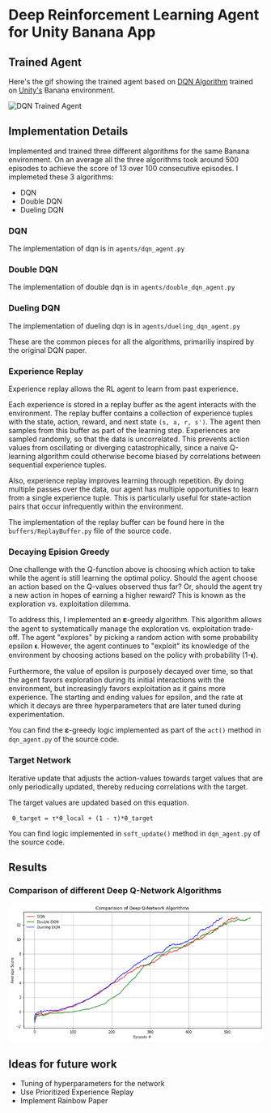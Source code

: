 # Deep Reinforcement Learning Agent for Unity Banana App 

## Trained Agent 

Here's the gif showing the trained agent based on [DQN Algorithm](https://github.com/monusurana/reinforcement-learning-navigation/blob/master/agents/dqn_agent.py) trained on [Unity's](https://github.com/Unity-Technologies/ml-agents) Banana environment. 

![DQN Trained Agent](resources/trained_agent_dqn.gif)

## Implementation Details 

Implemented and trained three different algorithms for the same Banana environment. On an average all the three algorithms took around 500 episodes to achieve the score of 13 over 100 consecutive episodes. I implemeted these 3 algorithms:
- DQN
- Double DQN
- Dueling DQN

### DQN 

The implementation of dqn is in ```agents/dqn_agent.py``` 

### Double DQN

The implementation of double dqn is in ```agents/double_dqn_agent.py``` 

### Dueling DQN 

The implementation of dueling dqn is in ```agents/dueling_dqn_agent.py``` 

These are the common pieces for all the algorithms, primariliy inspired by the original DQN paper.

### Experience Replay 

Experience replay allows the RL agent to learn from past experience.

Each experience is stored in a replay buffer as the agent interacts with the environment. The replay buffer contains a collection of experience tuples with the state, action, reward, and next state ```(s, a, r, s')```. The agent then samples from this buffer as part of the learning step. Experiences are sampled randomly, so that the data is uncorrelated. This prevents action values from oscillating or diverging catastrophically, since a naive Q-learning algorithm could otherwise become biased by correlations between sequential experience tuples.

Also, experience replay improves learning through repetition. By doing multiple passes over the data, our agent has multiple opportunities to learn from a single experience tuple. This is particularly useful for state-action pairs that occur infrequently within the environment.

The implementation of the replay buffer can be found here in the ```buffers/ReplayBuffer.py``` file of the source code.

### Decaying Epision Greedy 

One challenge with the Q-function above is choosing which action to take while the agent is still learning the optimal policy. Should the agent choose an action based on the Q-values observed thus far? Or, should the agent try a new action in hopes of earning a higher reward? This is known as the exploration vs. exploitation dilemma.

To address this, I implemented an 𝛆-greedy algorithm. This algorithm allows the agent to systematically manage the exploration vs. exploitation trade-off. The agent "explores" by picking a random action with some probability epsilon 𝛜. However, the agent continues to "exploit" its knowledge of the environment by choosing actions based on the policy with probability (1-𝛜).

Furthermore, the value of epsilon is purposely decayed over time, so that the agent favors exploration during its initial interactions with the environment, but increasingly favors exploitation as it gains more experience. The starting and ending values for epsilon, and the rate at which it decays are three hyperparameters that are later tuned during experimentation.

You can find the 𝛆-greedy logic implemented as part of the ```act()``` method in ```dqn_agent.py``` of the source code.

### Target Network 

Iterative update that adjusts the action-values towards target values that are only periodically updated, thereby reducing correlations with the target.

The target values are updated based on this equation. 
```
 θ_target = τ*θ_local + (1 - τ)*θ_target
```

You can find logic implemented in ```soft_update()``` method in ```dqn_agent.py``` of the source code. 

## Results

### Comparison of different Deep Q-Network Algorithms

![DQN Trained Agent](resources/comparision.png)

## Ideas for future work 
- Tuning of hyperparameters for the network 
- Use Prioritized Experience Replay 
- Implement Rainbow Paper
